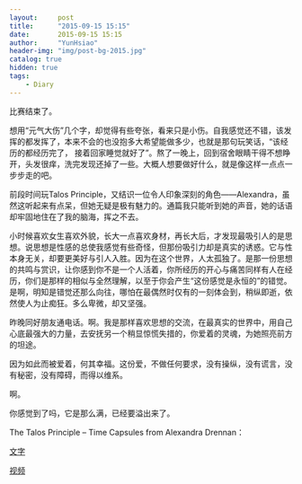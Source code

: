 ```yaml
---
layout:     post
title:      "2015-09-15 15:15"
date:       2015-09-15 15:15
author:     "YunHsiao"
header-img: "img/post-bg-2015.jpg"
catalog: true
hidden: true
tags:
    - Diary
---
```

比赛结束了。

想用“元气大伤”几个字，却觉得有些夸张，看来只是小伤。自我感觉还不错，该发挥的都发挥了，本来不会的也没抱多大希望能做多少，也就是那句玩笑话，“该经历的都经历完了， 接着回家睡觉就好了”。熬了一晚上，回到宿舍眼睛干得不想睁开，头发很痒，洗完发现还掉了一些。大概人想要做好什么，就是像这样一点点一步步走的吧。

前段时间玩Talos Principle，又结识一位令人印象深刻的角色——Alexandra，虽然这听起来有点呆，但她无疑是极有魅力的。通篇我只能听到她的声音，她的话语却牢固地住在了我的脑海，挥之不去。

小时候喜欢女生喜欢外貌，长大一点喜欢身材，再长大后，才发现最吸引人的是思想。说思想是性感的总使我感觉有些奇怪，但那份吸引力却是真实的诱惑。它与性本身无关，却要更美好与引人入胜。因为在这个世界，人太孤独了。是那一份思想的共鸣与赏识，让你感到你不是一个人活着，你所经历的开心与痛苦同样有人在经历，你们是那样的相似与全然理解，以至于你会产生“这份感觉是永恒的”的错觉。是啊，明知是错觉还那么向往，哪怕在最偶然时仅有的一刻体会到，稍纵即逝，依然使人为止痴狂。多么卑微，却又坚强。

昨晚同好朋友通电话。啊。我是那样喜欢思想的交流，在最真实的世界中，用自己心底最强大的力量，去安抚另一个稍显惊慌失措的，你爱着的灵魂，为她照亮前方的坦途。

因为如此而被爱着，何其幸福。这份爱，不做任何要求，没有操纵，没有谎言，没有秘密，没有障碍，而得以维系。

啊。

你感觉到了吗，它是那么满，已经要溢出来了。

The Talos Principle – Time Capsules from Alexandra Drennan：

[文字](/alexandra-drennan.html)

[视频](https://player.youku.com/embed/XMTMzNjc5MTQ2NA==)